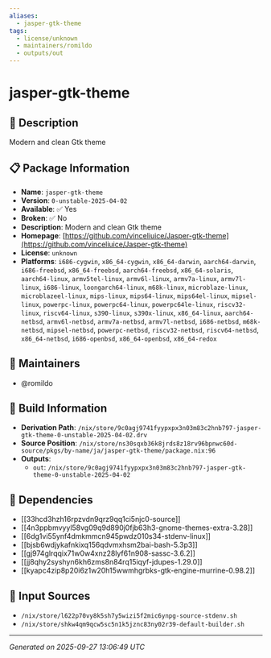 ```yaml
---
aliases:
  - jasper-gtk-theme
tags:
  - license/unknown
  - maintainers/romildo
  - outputs/out
---
```


# jasper-gtk-theme

## 📝 Description

Modern and clean Gtk theme

## 📋 Package Information

- **Name**: `jasper-gtk-theme`
- **Version**: `0-unstable-2025-04-02`
- **Available**: ✅ Yes
- **Broken**: ✅ No
- **Description**: Modern and clean Gtk theme
- **Homepage**: [https://github.com/vinceliuice/Jasper-gtk-theme](https://github.com/vinceliuice/Jasper-gtk-theme)
- **License**: `unknown`
- **Platforms**: `i686-cygwin`, `x86_64-cygwin`, `x86_64-darwin`, `aarch64-darwin`, `i686-freebsd`, `x86_64-freebsd`, `aarch64-freebsd`, `x86_64-solaris`, `aarch64-linux`, `armv5tel-linux`, `armv6l-linux`, `armv7a-linux`, `armv7l-linux`, `i686-linux`, `loongarch64-linux`, `m68k-linux`, `microblaze-linux`, `microblazeel-linux`, `mips-linux`, `mips64-linux`, `mips64el-linux`, `mipsel-linux`, `powerpc-linux`, `powerpc64-linux`, `powerpc64le-linux`, `riscv32-linux`, `riscv64-linux`, `s390-linux`, `s390x-linux`, `x86_64-linux`, `aarch64-netbsd`, `armv6l-netbsd`, `armv7a-netbsd`, `armv7l-netbsd`, `i686-netbsd`, `m68k-netbsd`, `mipsel-netbsd`, `powerpc-netbsd`, `riscv32-netbsd`, `riscv64-netbsd`, `x86_64-netbsd`, `i686-openbsd`, `x86_64-openbsd`, `x86_64-redox`
## 👥 Maintainers

- @romildo


## 🔧 Build Information

- **Derivation Path**: `/nix/store/9c0agj9741fyypxpx3n03m83c2hnb797-jasper-gtk-theme-0-unstable-2025-04-02.drv`
- **Source Position**: `/nix/store/ns30sqxb36k8jrds8z18rv96bpnwc60d-source/pkgs/by-name/ja/jasper-gtk-theme/package.nix:96`
- **Outputs**:
  - `out`:  `/nix/store/9c0agj9741fyypxpx3n03m83c2hnb797-jasper-gtk-theme-0-unstable-2025-04-02`

## 🔗 Dependencies

- [[33hcd3hzh16rpzvdn9qrz9qq1ci5njc0-source]]
- [[4n3ppbmvyyl58vg09q9d890j0fjb63h3-gnome-themes-extra-3.28]]
- [[6dg1vi55ynf4dmkmmcn945pwdz010s34-stdenv-linux]]
- [[bjsb6wdjykafnkixq156qdvmxhsm2bai-bash-5.3p3]]
- [[gj974glrqqix71w0w4xnz28lyf61n908-sassc-3.6.2]]
- [[jj8qhy2syshyn6kh6zms8n84rq15iqyf-jdupes-1.29.0]]
- [[kyapc4zip8p20i6z1w20h15wwmhgrbks-gtk-engine-murrine-0.98.2]]

## 📁 Input Sources

- `/nix/store/l622p70vy8k5sh7y5wizi5f2mic6ynpg-source-stdenv.sh`
- `/nix/store/shkw4qm9qcw5sc5n1k5jznc83ny02r39-default-builder.sh`

---
*Generated on 2025-09-27 13:06:49 UTC*

